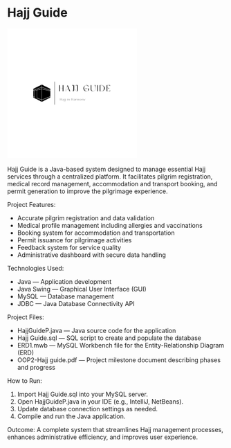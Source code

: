 # Hajj Guide

<img src="HAJJ_GUID_LOGO.png" alt="Hajj Guide Logo" width="300"/>

Hajj Guide is a Java-based system designed to manage essential Hajj services through a centralized platform. It facilitates pilgrim registration, medical record management, accommodation and transport booking, and permit generation to improve the pilgrimage experience.

Project Features:
- Accurate pilgrim registration and data validation
- Medical profile management including allergies and vaccinations
- Booking system for accommodation and transportation
- Permit issuance for pilgrimage activities
- Feedback system for service quality
- Administrative dashboard with secure data handling

Technologies Used:
- Java — Application development
- Java Swing — Graphical User Interface (GUI)
- MySQL — Database management
- JDBC — Java Database Connectivity API

Project Files:
- HajjGuideP.java — Java source code for the application
- Hajj Guide.sql — SQL script to create and populate the database
- ERD1.mwb — MySQL Workbench file for the Entity-Relationship Diagram (ERD)
- OOP2-Hajj guide.pdf — Project milestone document describing phases and progress

How to Run:
1. Import Hajj Guide.sql into your MySQL server.
2. Open HajjGuideP.java in your IDE (e.g., IntelliJ, NetBeans).
3. Update database connection settings as needed.
4. Compile and run the Java application.

Outcome:
A complete system that streamlines Hajj management processes, enhances administrative efficiency, and improves user experience.
